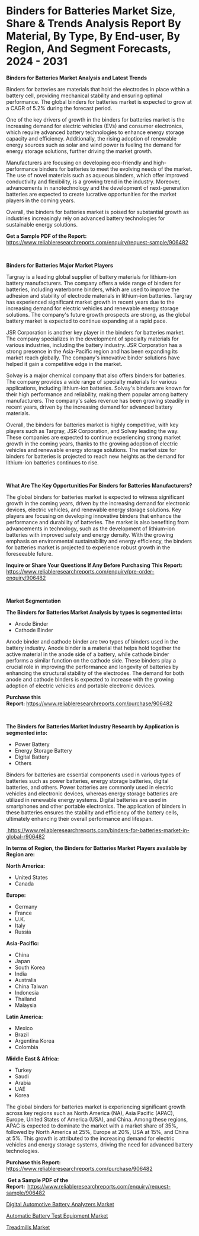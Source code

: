 <p><h1>Binders for Batteries Market Size, Share & Trends Analysis Report By Material, By Type, By End-user, By Region, And Segment Forecasts, 2024 - 2031</h1></p><p><strong>Binders for Batteries Market Analysis and Latest Trends</strong></p>
<p><p>Binders for batteries are materials that hold the electrodes in place within a battery cell, providing mechanical stability and ensuring optimal performance. The global binders for batteries market is expected to grow at a CAGR of 5.2% during the forecast period. </p><p>One of the key drivers of growth in the binders for batteries market is the increasing demand for electric vehicles (EVs) and consumer electronics, which require advanced battery technologies to enhance energy storage capacity and efficiency. Additionally, the rising adoption of renewable energy sources such as solar and wind power is fueling the demand for energy storage solutions, further driving the market growth.</p><p>Manufacturers are focusing on developing eco-friendly and high-performance binders for batteries to meet the evolving needs of the market. The use of novel materials such as aqueous binders, which offer improved conductivity and flexibility, is a growing trend in the industry. Moreover, advancements in nanotechnology and the development of next-generation batteries are expected to create lucrative opportunities for the market players in the coming years. </p><p>Overall, the binders for batteries market is poised for substantial growth as industries increasingly rely on advanced battery technologies for sustainable energy solutions.</p></p>
<p><strong>Get a Sample PDF of the Report:&nbsp;</strong> <a href="https://www.reliableresearchreports.com/enquiry/request-sample/906482">https://www.reliableresearchreports.com/enquiry/request-sample/906482</a></p>
<p>&nbsp;</p>
<p><strong>Binders for Batteries Major Market Players</strong></p>
<p><p>Targray is a leading global supplier of battery materials for lithium-ion battery manufacturers. The company offers a wide range of binders for batteries, including waterborne binders, which are used to improve the adhesion and stability of electrode materials in lithium-ion batteries. Targray has experienced significant market growth in recent years due to the increasing demand for electric vehicles and renewable energy storage solutions. The company's future growth prospects are strong, as the global battery market is expected to continue expanding at a rapid pace.</p><p>JSR Corporation is another key player in the binders for batteries market. The company specializes in the development of specialty materials for various industries, including the battery industry. JSR Corporation has a strong presence in the Asia-Pacific region and has been expanding its market reach globally. The company's innovative binder solutions have helped it gain a competitive edge in the market.</p><p>Solvay is a major chemical company that also offers binders for batteries. The company provides a wide range of specialty materials for various applications, including lithium-ion batteries. Solvay's binders are known for their high performance and reliability, making them popular among battery manufacturers. The company's sales revenue has been growing steadily in recent years, driven by the increasing demand for advanced battery materials.</p><p>Overall, the binders for batteries market is highly competitive, with key players such as Targray, JSR Corporation, and Solvay leading the way. These companies are expected to continue experiencing strong market growth in the coming years, thanks to the growing adoption of electric vehicles and renewable energy storage solutions. The market size for binders for batteries is projected to reach new heights as the demand for lithium-ion batteries continues to rise.</p></p>
<p>&nbsp;</p>
<p><strong>What Are The Key Opportunities For Binders for Batteries Manufacturers?</strong></p>
<p><p>The global binders for batteries market is expected to witness significant growth in the coming years, driven by the increasing demand for electronic devices, electric vehicles, and renewable energy storage solutions. Key players are focusing on developing innovative binders that enhance the performance and durability of batteries. The market is also benefiting from advancements in technology, such as the development of lithium-ion batteries with improved safety and energy density. With the growing emphasis on environmental sustainability and energy efficiency, the binders for batteries market is projected to experience robust growth in the foreseeable future.</p></p>
<p><strong>Inquire or Share Your Questions If Any Before Purchasing This Report:</strong> <a href="https://www.reliableresearchreports.com/enquiry/pre-order-enquiry/906482">https://www.reliableresearchreports.com/enquiry/pre-order-enquiry/906482</a></p>
<p>&nbsp;</p>
<p><strong>Market Segmentation</strong></p>
<p><strong>The Binders for Batteries Market Analysis by types is segmented into:</strong></p>
<p><ul><li>Anode Binder</li><li>Cathode Binder</li></ul></p>
<p><p>Anode binder and cathode binder are two types of binders used in the battery industry. Anode binder is a material that helps hold together the active material in the anode side of a battery, while cathode binder performs a similar function on the cathode side. These binders play a crucial role in improving the performance and longevity of batteries by enhancing the structural stability of the electrodes. The demand for both anode and cathode binders is expected to increase with the growing adoption of electric vehicles and portable electronic devices.</p></p>
<p><strong>Purchase this Report:&nbsp;</strong><a href="https://www.reliableresearchreports.com/purchase/906482">https://www.reliableresearchreports.com/purchase/906482</a></p>
<p>&nbsp;</p>
<p><strong>The Binders for Batteries Market Industry Research by Application is segmented into:</strong></p>
<p><ul><li>Power Battery</li><li>Energy Storage Battery</li><li>Digital Battery</li><li>Others</li></ul></p>
<p><p>Binders for batteries are essential components used in various types of batteries such as power batteries, energy storage batteries, digital batteries, and others. Power batteries are commonly used in electric vehicles and electronic devices, whereas energy storage batteries are utilized in renewable energy systems. Digital batteries are used in smartphones and other portable electronics. The application of binders in these batteries ensures the stability and efficiency of the battery cells, ultimately enhancing their overall performance and lifespan.</p></p>
<p><a href="https://www.reliableresearchreports.com/binders-for-batteries-market-in-global-r906482">&nbsp;https://www.reliableresearchreports.com/binders-for-batteries-market-in-global-r906482</a></p>
<p><strong>In terms of Region, the Binders for Batteries Market Players available by Region are:</strong></p>
<p>
    <p> <strong> North America: </strong>
        <ul>
            <li>United States</li>
            <li>Canada</li>
        </ul>
        </p> 
    <p> <strong> Europe: </strong>
        <ul>
            <li>Germany</li>
            <li>France</li>
            <li>U.K.</li>
            <li>Italy</li>
            <li>Russia</li>
        </ul>
        </p> 
    <p> <strong> Asia-Pacific: </strong>
        <ul>
            <li>China</li>
            <li>Japan</li>
            <li>South Korea</li>
            <li>India</li>
            <li>Australia</li>
            <li>China Taiwan</li>
            <li>Indonesia</li>
            <li>Thailand</li>
            <li>Malaysia</li>
        </ul>
        </p> 
    <p> <strong> Latin America: </strong>
        <ul>
            <li>Mexico</li>
            <li>Brazil</li>
            <li>Argentina Korea</li>
            <li>Colombia</li>
        </ul>
        </p> 
    <p> <strong> Middle East & Africa: </strong>
        <ul>
            <li>Turkey</li>
            <li>Saudi</li>
            <li>Arabia</li>
            <li>UAE</li>
            <li>Korea</li>
        </ul>
    </p>
    </p>
<p><p>The global binders for batteries market is experiencing significant growth across key regions such as North America (NA), Asia Pacific (APAC), Europe, United States of America (USA), and China. Among these regions, APAC is expected to dominate the market with a market share of 35%, followed by North America at 25%, Europe at 20%, USA at 15%, and China at 5%. This growth is attributed to the increasing demand for electric vehicles and energy storage systems, driving the need for advanced battery technologies.</p></p>
<p><strong>Purchase this Report: </strong><a href="https://www.reliableresearchreports.com/purchase/906482">https://www.reliableresearchreports.com/purchase/906482</a></p>
<p>&nbsp;<strong>Get a Sample PDF of the Report:&nbsp;&nbsp;</strong><a href="https://www.reliableresearchreports.com/enquiry/request-sample/906482">https://www.reliableresearchreports.com/enquiry/request-sample/906482</a></p>
<p><strong></strong></p>
<p><p><a href="https://github.com/lylyparadise/Market-Research-Report-List-5/blob/main/digital-automotive-battery-analyzers-market.md">Digital Automotive Battery Analyzers Market</a></p><p><a href="https://github.com/seamusocallaghan/Market-Research-Report-List-1/blob/main/automatic-battery-test-equipment-market.md">Automatic Battery Test Equipment Market</a></p><p><a href="https://issuu.com/reportprime-2/docs/treadmills-market-size-2030.pptx_5c0cca7e2351f7">Treadmills Market</a></p></p>